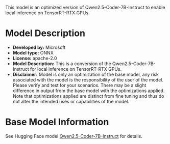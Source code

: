 This model is an optimized version of Qwen2.5-Coder-7B-Instruct to enable local inference on TensorRT-RTX GPUs.

# Model Description
- **Developed by:** Microsoft
- **Model type:** ONNX
- **License:** apache-2.0
- **Model Description:** This is a conversion of the Qwen2.5-Coder-7B-Instruct for local inference on TensorRT-RTX GPUs.
- **Disclaimer:** Model is only an optimization of the base model, any risk associated with the model is the responsibility of the user of the model. Please verify and test for your scenarios. There may be a slight difference in output from the base model with the optimizations applied. Note that optimizations applied are distinct from fine tuning and thus do not alter the intended uses or capabilities of the model.

# Base Model Information
See Hugging Face model [Qwen2.5-Coder-7B-Instruct](https://huggingface.co/Qwen/Qwen2.5-Coder-7B-Instruct) for details.
